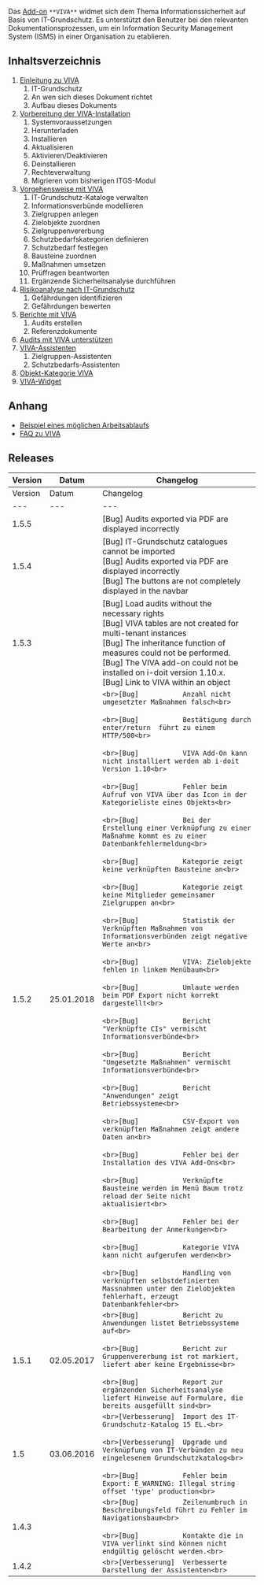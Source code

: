 Das [Add-on](/display/de/i-doit+pro+Add-ons) `**VIVA**` widmet sich dem Thema Informationssicherheit auf Basis von IT-Grundschutz. Es unterstützt den Benutzer bei den relevanten Dokumentationsprozessen, um ein Information Security Management System (ISMS) in einer Organisation zu etablieren.

Inhaltsverzeichnis
------------------

1.  [Einleitung zu VIVA](/display/de/Einleitung+zu+VIVA)
    1.  IT-Grundschutz
    2.  An wen sich dieses Dokument richtet
    3.  Aufbau dieses Dokuments
2.  [Vorbereitung der VIVA-Installation](/display/de/Vorbereitung+der+VIVA-Installation)
    1.  Systemvoraussetzungen
    2.  Herunterladen
    3.  Installieren
    4.  Aktualisieren
    5.  Aktivieren/Deaktivieren
    6.  Deinstallieren
    7.  Rechteverwaltung
    8.  Migrieren vom bisherigen ITGS-Modul
3.  [Vorgehensweise mit VIVA](/display/de/Vorgehensweise+mit+VIVA)
    1.  IT-Grundschutz-Kataloge verwalten
    2.  Informationsverbünde modellieren
    3.  Zielgruppen anlegen
    4.  Zielobjekte zuordnen
    5.  Zielgruppenvererbung
    6.  Schutzbedarfskategorien definieren
    7.  Schutzbedarf festlegen
    8.  Bausteine zuordnen
    9.  Maßnahmen umsetzen
    10.  Prüffragen beantworten
    11.  Ergänzende Sicherheitsanalyse durchführen
4.  [Risikoanalyse nach IT-Grundschutz](/display/de/Risikoanalyse+nach+IT-Grundschutz)
    1.  Gefährdungen identifizieren
    2.  Gefährdungen bewerten
5.  [Berichte mit VIVA](/display/de/Berichte+mit+VIVA)
    1.  Audits erstellen
    2.  Referenzdokumente
6.  [Audits mit VIVA unterstützen](/pages/viewpage.action?pageId=13598768)
7.  [VIVA-Assistenten](/display/de/VIVA-Assistenten)
    1.  Zielgruppen-Assistenten
    2.  Schutzbedarfs-Assistenten
8.  [Objekt-Kategorie VIVA](/display/de/Objekt-Kategorie+VIVA)
9.  [VIVA-Widget](/display/de/VIVA-Widget)

Anhang
------

*   [Beispiel eines möglichen Arbeitsablaufs](/display/de/Arbeitsablauf+mit+VIVA)
*   [FAQ zu VIVA](https://help.i-doit.com/hc/de/articles/115002984325-FAQ-zu-VIVA)

Releases
--------

| Version | Datum | Changelog |
| --- | --- | --- |
| Version | Datum | Changelog |
| --- | --- | --- |
| 1.5.5 |     | \[Bug\] Audits exported via PDF are displayed incorrectly |
| 1.5.4 |     | \[Bug\] IT-Grundschutz catalogues cannot be imported  <br>\[Bug\] Audits exported via PDF are displayed incorrectly  <br>\[Bug\] The buttons are not completely displayed in the navbar |
| 1.5.3 |     | \[Bug\] Load audits without the necessary rights  <br>\[Bug\] VIVA tables are not created for multi-tenant instances  <br>\[Bug\] The inheritance function of measures could not be performed.  <br>\[Bug\] The VIVA add-on could not be installed on i-doit version 1.10.x.  <br>\[Bug\] Link to VIVA within an object |
| 1.5.2 | 25.01.2018 | ```<br>[Bug]           Anzahl nicht umgesetzter Maßnahmen falsch<br>```<br><br>```<br>[Bug]           Bestätigung durch enter/return  führt zu einem HTTP/500<br>```<br><br>```<br>[Bug]           VIVA Add-On kann nicht installiert werden ab i-doit Version 1.10<br>```<br><br>```<br>[Bug]           Fehler beim Aufruf von VIVA über das Icon in der Kategorieliste eines Objekts<br>```<br><br>```<br>[Bug]           Bei der Erstellung einer Verknüpfung zu einer Maßnahme kommt es zu einer Datenbankfehlermeldung<br>```<br><br>```<br>[Bug]           Kategorie zeigt keine verknüpften Bausteine an<br>```<br><br>```<br>[Bug]           Kategorie zeigt keine Mitglieder gemeinsamer Zielgruppen an<br>```<br><br>```<br>[Bug]           Statistik der Verknüpften Maßnahmen von Informationsverbünden zeigt negative Werte an<br>```<br><br>```<br>[Bug]           VIVA: Zielobjekte fehlen in linkem Menübaum<br>```<br><br>```<br>[Bug]           Umlaute werden beim PDF Export nicht korrekt dargestellt<br>```<br><br>```<br>[Bug]           Bericht "Verknüpfte CIs" vermischt Informationsverbünde<br>```<br><br>```<br>[Bug]           Bericht "Umgesetzte Maßnahmen" vermischt Informationsverbünde<br>```<br><br>```<br>[Bug]           Bericht "Anwendungen" zeigt Betriebssysteme<br>```<br><br>```<br>[Bug]           CSV-Export von verknüpften Maßnahmen zeigt andere Daten an<br>```<br><br>```<br>[Bug]           Fehler bei der Installation des VIVA Add-Ons<br>```<br><br>```<br>[Bug]           Verknüpfte Bausteine werden im Menü Baum trotz reload der Seite nicht aktualisiert<br>```<br><br>```<br>[Bug]           Fehler bei der Bearbeitung der Anmerkungen<br>```<br><br>```<br>[Bug]           Kategorie VIVA kann nicht aufgerufen werden<br>```<br><br>```<br>[Bug]           Handling von verknüpften selbstdefinierten Massnahmen unter den Zielobjekten fehlerhaft, erzeugt Datenbankfehler<br>``` |
| 1.5.1 | 02.05.2017 | ```<br>[Bug]           Bericht zu Anwendungen listet Betriebssysteme auf<br>```<br><br>```<br>[Bug]           Bericht zur Gruppenvererbung ist rot markiert, liefert aber keine Ergebnisse<br>```<br><br>```<br>[Bug]           Report zur ergänzenden Sicherheitsanalyse liefert Hinweise auf Formulare, die bereits ausgefüllt sind<br>``` |
| 1.5 | 03.06.2016 | ```<br>[Verbesserung]  Import des IT-Grundschutz-Katalog 15 EL.<br>```<br><br>```<br>[Verbesserung]  Upgrade und Verknüpfung von IT-Verbünden zu neu eingelesenem Grundschutzkatalog<br>```<br><br>```<br>[Bug]           Fehler beim Export: E_WARNING: Illegal string offset 'type' production<br>``` |
| 1.4.3 |     | ```<br>[Bug]           Zeilenumbruch in Beschreibungsfeld führt zu Fehler im Navigationsbaum<br>```<br><br>```<br>[Bug]           Kontakte die in VIVA verlinkt sind können nicht endgültig gelöscht werden.<br>``` |
| 1.4.2 |     | ```<br>[Verbesserung]  Verbesserte Darstellung der Assistenten<br>``` |